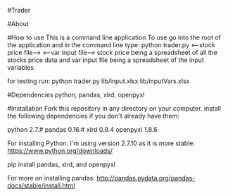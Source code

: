 #Trader
<!-- By: Aaron Weinberg -->

#About
<!-- Trader is used to find stock trading signals to determine when to buy and sell stock.
Trader takes as input a portfolio of stock price data.
Then runs a series of tests to determain if trading signals are true.
And returns a portfolio of each stock and the returns over time for the input signals. -->

#How to use
This is a command line application
To use go into the root of the application and in the command line type:
python trader.py <--stock price file--> <--var input file-->
stock price being a spreadsheet of all the stocks price data
and var input file being a spreadsheet of the input variables

for testing run:
python trader.py lib/input.xlsx lib/inputVars.xlsx

#Dependencies
python,
pandas,
xlrd,
openpyxl

#Installation
Fork this repository in any directory on your computer.
install the following dependencies if you don't already have them:



python 2.7.#
pandas 0.16.#
xlrd 0.9.4
openpyxl 1.8.6

For installing Python:
I'm using version 2.7.10 as it is more stable:
https://www.python.org/downloads/

pip install pandas, xlrd, and openpyxl

For more on installing pandas:
http://pandas.pydata.org/pandas-docs/stable/install.html




<!-- Go into that directory and type: python test.py -->
<!-- Once complete if there are no errors then you are set to use trader -->

